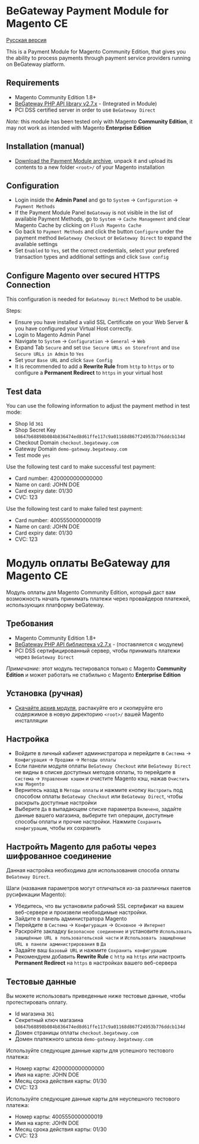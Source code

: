 # BeGateway Payment Module for Magento CE

[Русская версия](#Модуль-оплаты-begateway-для-magento-ce)

This is a Payment Module for Magento Community Edition, that gives you the ability to process payments through payment service providers running on BeGateway platform.

## Requirements

  * Magento Community Edition 1.8+
  * [BeGateway PHP API library v2.7.x](https://github.com/begateway/begateway-api-php) - (Integrated in Module)
  * PCI DSS certified server in order to use ```BeGateway Direct```

*Note:* this module has been tested only with Magento __Community Edition__, it may not work as intended with Magento __Enterprise Edition__

## Installation (manual)

  * [Download the Payment Module archive](https://github.com/begateway/magento-ce-payment-plugin/raw/master/magento-ce-payment-plugin.zip), unpack it and upload its contents to a new folder ```<root>/``` of your Magento installation


## Configuration

  * Login inside the __Admin Panel__ and go to ```System``` -> ```Configuration``` -> ```Payment Methods```
  * If the Payment Module Panel ```BeGateway``` is not visible in the list of available Payment Methods,
  go to  ```System``` -> ```Cache Management``` and clear Magento Cache by clicking on ```Flush Magento Cache```
  * Go back to ```Payment Methods``` and click the button ```Configure``` under the payment method ```BeGateway Checkout``` or ```BeGateway Direct``` to expand the available settings
  * Set ```Enabled``` to ```Yes```, set the correct credentials, select your prefered transaction types and additional settings and click ```Save config```

## Configure Magento over secured HTTPS Connection

This configuration is needed for ```BeGateway Direct``` Method to be usable.

Steps:

  * Ensure you have installed a valid SSL Certificate on your Web Server & you have configured your Virtual Host correctly.
  * Login to Magento Admin Panel
  * Navigate to ```System``` -> ```Configuration``` -> ```General``` -> ```Web```
  * Expand Tab ```Secure``` and set ```Use Secure URLs on Storefront``` and ```Use Secure URLs in Admin``` to ```Yes```
  * Set your ```Base URL``` and click ```Save Config```
  * It is recommended to add a **Rewrite Rule** from ```http``` to ```https``` or to configure a **Permanent Redirect** to ```https``` in your virtual host

## Test data

You can use the following information to adjust the payment method in test mode:

  * Shop Id ```361```
  * Shop Secret Key ```b8647b68898b084b836474ed8d61ffe117c9a01168d867f24953b776ddcb134d```
  * Checkout Domain ```checkout.begateway.com```
  * Gateway Domain ```demo-gateway.begateway.com```
  * Test mode `yes`

Use the following test card to make successful test payment:

  * Card number: 4200000000000000
  * Name on card: JOHN DOE
  * Card expiry date: 01/30
  * CVC: 123

Use the following test card to make failed test payment:

  * Card number: 4005550000000019
  * Name on card: JOHN DOE
  * Card expiry date: 01/30
  * CVC: 123

# Модуль оплаты BeGateway для Magento CE

Модуль оплаты для Magento Community Edition, который даст вам возможность начать принимать платежи через провайдеров платежей, использующих платформу beGateway.

## Требования

  * Magento Community Edition 1.8+
  * [BeGateway PHP API библиотека v2.7.x](https://github.com/begateway/begateway-api-php) - (поставляется с модулем)
  * PCI DSS сертифицированный сервер, чтобы принимать платежи через ```BeGateway Direct```

*Примечание:* этот модуль тестировался только с Magento __Community Edition__ и может работать не стабильно с Magento __Enterprise Edition__

## Установка (ручная)

  * [Скачайте архив модуля](https://github.com/begateway/magento-ce-payment-plugin/raw/master/magento-ce-payment-plugin.zip), распакуйте его и скопируйте его содержимое в новую директорию ```<root>/``` вашей Magento инсталляции

## Настройка

  * Войдите в личный кабинет администратора и перейдите в ```Система``` -> ```Конфигурация``` -> ```Продажи``` -> ```Методы оплаты```
  * Если панели модуля оплаты ```BeGateway Checkout``` или ```BeGateway Direct``` не видны в списке доступных методов оплаты, то перейдите в ```Система``` -> ```Управление кэшем``` и очистите Magento кэш, нажав ```Очистить кэш Magento```
  * Вернитесь назад в ```Методы оплаты``` и нажмите кнопку ```Настроить``` под способом оплаты ```BeGateway Checkout``` или ```BeGateway Direct```, чтобы раскрыть доступные настройки
  * Выберите ```Да``` в выпадающем списке параметра ```Включено```, задайте данные вашего магазина, выберите тип операции, доступные способы оплаты и прочие настройки. Нажмите ```Сохранить конфигурацию```, чтобы их сохранить

## Настройть Magento для работы через шифрованное соединение

Данная настройка необходима для использования способа оплаты ```BeGateway Direct```.

Шаги (названия параметров могут отличаться из-за различных пакетов русификации Magento):

  * Убедитесь, что вы установили рабочий SSL сертификат на вашем веб-сервере и произвели необходимые настройки.
  * Зайдите в панель администратора Magento
  * Перейдите в ```Система``` -> ```Конфигурация``` -> ```Основное``` -> ```Интернет```
  * Раскройте закладку ```Безопасное соединение``` и установите ```Использовать защищённые URL в пользовательской части``` и ```Использовать защищённые URL в панели администрирования``` в ```Да```
  * Задайте ваш ```Базовый URL``` и нажмите ```Сохранить конфигурацию```
  * Рекомендуем добавить **Rewrite Rule** с ```http``` на ```https``` или настроить **Permanent Redirect** на ```https``` в настройках вашего веб-сервера

## Тестовые данные

Вы можете использовать приведенные ниже тестовые данные, чтобы протестировать оплату.

  * Id магазина ```361```
  * Секретный ключ магазина ```b8647b68898b084b836474ed8d61ffe117c9a01168d867f24953b776ddcb134d```
  * Домен страницы оплаты ```checkout.begateway.com```
  * Домен платежного шлюза ```demo-gateway.begateway.com```

Используйте следующие данные карты для успешного тестового платежа:

  * Номер карты: 4200000000000000
  * Имя на карте: JOHN DOE
  * Месяц срока действия карты: 01/30
  * CVC: 123

Используйте следующие данные карты для неуспешного тестового платежа:

  * Номер карты: 4005550000000019
  * Имя на карте: JOHN DOE
  * Месяц срока действия карты: 01/30
  * CVC: 123
